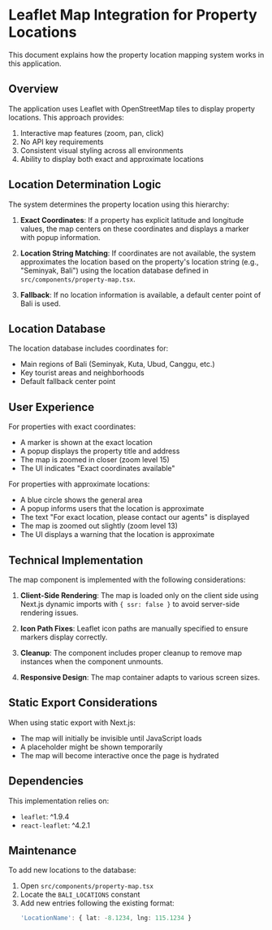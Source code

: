 # Leaflet Map Integration for Property Locations

This document explains how the property location mapping system works in this application.

## Overview

The application uses Leaflet with OpenStreetMap tiles to display property locations. This approach provides:

1. Interactive map features (zoom, pan, click)
2. No API key requirements
3. Consistent visual styling across all environments
4. Ability to display both exact and approximate locations

## Location Determination Logic

The system determines the property location using this hierarchy:

1. **Exact Coordinates**: If a property has explicit latitude and longitude values, the map centers on these coordinates and displays a marker with popup information.

2. **Location String Matching**: If coordinates are not available, the system approximates the location based on the property's location string (e.g., "Seminyak, Bali") using the location database defined in `src/components/property-map.tsx`.

3. **Fallback**: If no location information is available, a default center point of Bali is used.

## Location Database

The location database includes coordinates for:
- Main regions of Bali (Seminyak, Kuta, Ubud, Canggu, etc.)
- Key tourist areas and neighborhoods
- Default fallback center point

## User Experience

For properties with exact coordinates:
- A marker is shown at the exact location
- A popup displays the property title and address
- The map is zoomed in closer (zoom level 15)
- The UI indicates "Exact coordinates available"

For properties with approximate locations:
- A blue circle shows the general area
- A popup informs users that the location is approximate
- The text "For exact location, please contact our agents" is displayed
- The map is zoomed out slightly (zoom level 13)
- The UI displays a warning that the location is approximate

## Technical Implementation

The map component is implemented with the following considerations:

1. **Client-Side Rendering**: The map is loaded only on the client side using Next.js dynamic imports with `{ ssr: false }` to avoid server-side rendering issues.

2. **Icon Path Fixes**: Leaflet icon paths are manually specified to ensure markers display correctly.

3. **Cleanup**: The component includes proper cleanup to remove map instances when the component unmounts.

4. **Responsive Design**: The map container adapts to various screen sizes.

## Static Export Considerations

When using static export with Next.js:

- The map will initially be invisible until JavaScript loads
- A placeholder might be shown temporarily
- The map will become interactive once the page is hydrated

## Dependencies

This implementation relies on:
- `leaflet`: ^1.9.4
- `react-leaflet`: ^4.2.1

## Maintenance

To add new locations to the database:
1. Open `src/components/property-map.tsx`
2. Locate the `BALI_LOCATIONS` constant
3. Add new entries following the existing format:
   ```ts
   'LocationName': { lat: -8.1234, lng: 115.1234 }
   ```